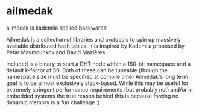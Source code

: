 # ailmedak
ailmedak is kademlia spelled backwards!

Ailmedak is a collection of libraries and protocols to spin up massively available distributed hash tables. It is inspired by Kademlia proposed by Petar Maymounkov and  David Mazières.

Included is a binary to start a DHT node within a 160-bit namespace and a default k-factor of 50. Both of these can be tuneable (though the namespace size must be specified at compile time)
Ailmedak's long term goal is to be almost exclusively stack-based. While this may be useful for extremely stringent performance requirements (but probably not) and/or in embedded systems the true reason behind this is because forcing no dynamic memory is a fun challenge :)
